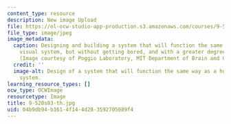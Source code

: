```yaml
---
content_type: resource
description: New image Upload
file: https://ol-ocw-studio-app-production.s3.amazonaws.com/courses/9-520-statistical-learning-theory-and-applications-spring-2003/04b9db94b1614f144d283592705089f4_9-520s03-th.jpg
file_type: image/jpeg
image_metadata:
  caption: Designing and building a system that will function the same way as a human
    visual system, but without getting bored, and with a greater degree of accuracy.
    (Image courtesy of Poggio Laboratory, MIT Department of Brain and Cognitive Sciences.)
  credit: ''
  image-alt: Design of a system that will function the same way as a human visual
    system.
learning_resource_types: []
ocw_type: OCWImage
resourcetype: Image
title: 9-520s03-th.jpg
uid: 04b9db94-b161-4f14-4d28-3592705089f4
---
```

